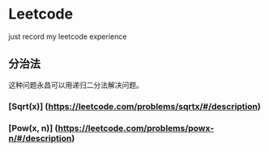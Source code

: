 # Leetcode
just record my leetcode experience
## 分治法
这种问题永昌可以用递归二分法解决问题。
### [Sqrt(x)] (https://leetcode.com/problems/sqrtx/#/description)
### [Pow(x, n)] (https://leetcode.com/problems/powx-n/#/description)

